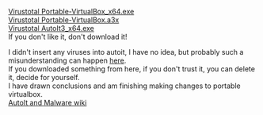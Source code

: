 [Virustotal Portable-VirtualBox_x64.exe](https://www.virustotal.com/gui/file/1d066c4245979ce183acf5bce4a19df48c0945756d19d3db3642c4988cb52665?nocache=1)<br>
[Virustotal Portable-VirtualBox.a3x](https://www.virustotal.com/gui/file/c551cafe8a9209331f04b764d17c038bb8d18dccc85fb93e6237d09c9d12208b?nocache=1)<br>
[Virustotal AutoIt3_x64.exe](https://www.virustotal.com/gui/file/92c6531a09180fae8b2aae7384b4cea9986762f0c271b35da09b4d0e733f9f45?nocache=1)<br>
If you don't like it, don't download it!<br>

I didn't insert any viruses into autoit, I have no idea, but probably such a misunderstanding can happen [here](https://github.com/vboxme/Portable-VirtualBox/issues/93).<br>
If you downloaded something from here, if you don't trust it, you can delete it, decide for yourself.<br>
I have drawn conclusions and am finishing making changes to portable virtualbox.<br>
[AutoIt and Malware wiki](https://www.autoitscript.com/wiki/AutoIt_and_Malware)<br>
